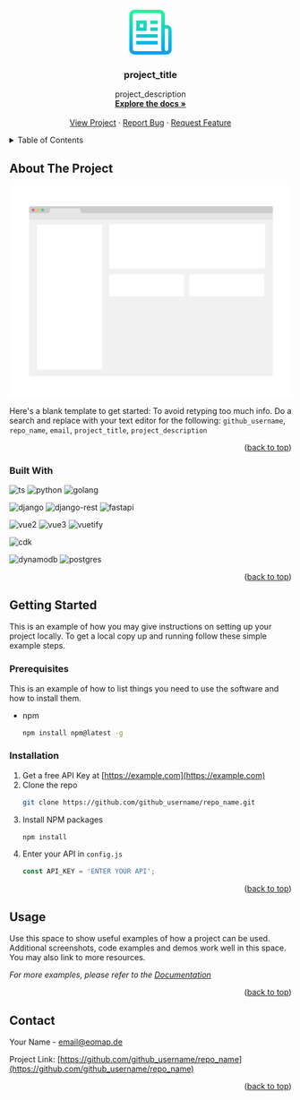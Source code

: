 <!-- PROJECT LOGO -->
<br id="readme-top"/>
<div align="center">
  <a href="https://github.com/github_username/repo_name">
    <img src="docs/images/logo.png" alt="Logo" width="80" height="80">
  </a>

<h3 align="center">project_title</h3>

  <p align="center">
    project_description
    <br />
    <a href="https://github.com/github_username/repo_name"><strong>Explore the docs »</strong></a>
    <br />
    <br />
    <a href="https://github.com/github_username/repo_name">View Project</a>
    ·
    <a href="https://github.com/github_username/repo_name/issues">Report Bug</a>
    ·
    <a href="https://github.com/github_username/repo_name/issues">Request Feature</a>
  </p>
</div>



<!-- TABLE OF CONTENTS -->
<details>
  <summary>Table of Contents</summary>
  <ol>
    <li>
      <a href="#about-the-project">About The Project</a>
      <ul>
        <li><a href="#built-with">Built With</a></li>
      </ul>
    </li>
    <li>
      <a href="#getting-started">Getting Started</a>
      <ul>
        <li><a href="#prerequisites">Prerequisites</a></li>
        <li><a href="#installation">Installation</a></li>
      </ul>
    </li>
    <li><a href="#usage">Usage</a></li>
  </ol>
</details>



<!-- ABOUT THE PROJECT -->
## About The Project

[![Product Name Screen Shot][product-screenshot]](https://example.com)

Here's a blank template to get started: To avoid retyping too much info. Do a search and replace with your text editor for the following: `github_username`, `repo_name`, `email`, `project_title`, `project_description`

<p align="right">(<a href="#readme-top">back to top</a>)</p>



### Built With

![ts][ts]
![python][python]
![golang][golang]

![django][django]
![django-rest][django-rest]
![fastapi][fastapi]

![vue2][vue2]
![vue3][vue3]
![vuetify][vuetify]

![cdk][cdk]

![dynamodb][dynamodb]
![postgres][postgres]


<p align="right">(<a href="#readme-top">back to top</a>)</p>



<!-- GETTING STARTED -->
## Getting Started

This is an example of how you may give instructions on setting up your project locally.
To get a local copy up and running follow these simple example steps.

### Prerequisites

This is an example of how to list things you need to use the software and how to install them.
* npm
  ```sh
  npm install npm@latest -g
  ```

### Installation

1. Get a free API Key at [https://example.com](https://example.com)
2. Clone the repo
   ```sh
   git clone https://github.com/github_username/repo_name.git
   ```
3. Install NPM packages
   ```sh
   npm install
   ```
4. Enter your API in `config.js`
   ```js
   const API_KEY = 'ENTER YOUR API';
   ```

<p align="right">(<a href="#readme-top">back to top</a>)</p>



<!-- USAGE EXAMPLES -->
## Usage

Use this space to show useful examples of how a project can be used. Additional screenshots, code examples and demos work well in this space. You may also link to more resources.

_For more examples, please refer to the [Documentation](https://example.com)_

<p align="right">(<a href="#readme-top">back to top</a>)</p>



<!-- CONTACT -->
## Contact

Your Name - email@eomap.de

Project Link: [https://github.com/github_username/repo_name](https://github.com/github_username/repo_name)

<p align="right">(<a href="#readme-top">back to top</a>)</p>


<!-- MARKDOWN LINKS & IMAGES -->
<!-- https://www.markdownguide.org/basic-syntax/#reference-style-links -->
[django]: https://img.shields.io/badge/django-%23092E20.svg?style=for-the-badge&logo=django&logoColor=white
[django-rest]: https://img.shields.io/badge/DJANGO-REST-ff1709?style=for-the-badge&logo=django&logoColor=white&color=ff1709&labelColor=gray
[fastapi]: https://img.shields.io/badge/FastAPI-005571?style=for-the-badge&logo=fastapi
[vue2]: https://img.shields.io/badge/vue-2-%2335495e.svg?style=for-the-badge&logo=vuedotjs&logoColor=%234FC08D
[vue3]: https://img.shields.io/badge/vue-3-%2335495e.svg?style=for-the-badge&logo=vuedotjs&logoColor=%234FC08D
[vuetify]: https://img.shields.io/badge/Vuetify-1867C0?style=for-the-badge&logo=vuetify&logoColor=AEDDFF
[ts]: https://img.shields.io/badge/typescript-%23007ACC.svg?style=for-the-badge&logo=typescript&logoColor=white
[python]: https://img.shields.io/badge/python-3670A0?style=for-the-badge&logo=python&logoColor=ffdd54
[cdk]: https://img.shields.io/badge/cdk-%23FF9900.svg?style=for-the-badge&logo=amazon-aws&logoColor=white
[dynamodb]: https://img.shields.io/badge/Amazon%20DynamoDB-4053D6?style=for-the-badge&logo=Amazon%20DynamoDB&logoColor=white
[postgres]: https://img.shields.io/badge/postgres-%23316192.svg?style=for-the-badge&logo=postgresql&logoColor=white
[golang]: https://img.shields.io/badge/go-%2300ADD8.svg?style=for-the-badge&logo=go&logoColor=white

[product-screenshot]: docs/images/screenshot.png